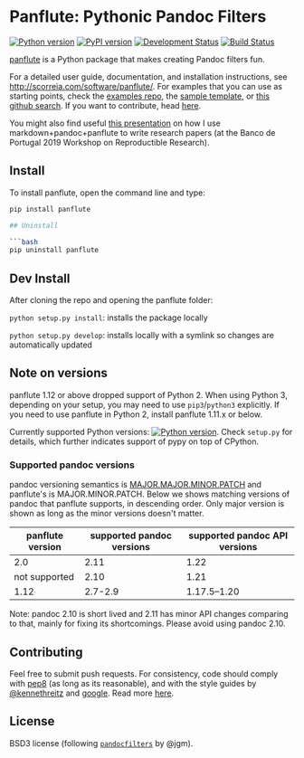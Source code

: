 # Panflute: Pythonic Pandoc Filters

[![Python version](https://img.shields.io/pypi/pyversions/panflute.svg)](https://pypi.python.org/pypi/panflute/)
[![PyPI version](https://img.shields.io/pypi/v/panflute.svg)](https://pypi.python.org/pypi/panflute/)
[![Development Status](https://img.shields.io/pypi/status/panflute.svg)](https://pypi.python.org/pypi/panflute/)
[![Build Status](https://github.com/sergiocorreia/panflute/workflows/CI%20Tests/badge.svg)](https://github.com/sergiocorreia/panflute/actions?query=workflow%3A%22CI+Tests%22)

[panflute](http://scorreia.com/software/panflute/) is a Python package that makes creating Pandoc filters fun.

For a detailed user guide, documentation, and installation instructions, see
<http://scorreia.com/software/panflute/>.
For examples that you can use as starting points, check the [examples repo](https://github.com/sergiocorreia/panflute-filters/tree/master/filters), the [sample template](https://raw.githubusercontent.com/sergiocorreia/panflute/master/docs/source/_static/template.py), or [this github search](https://github.com/search?o=desc&q=%22import+panflute%22+OR+%22from+panflute%22+created%3A%3E2016-01-01+language%3APython+extension%3Apy&s=indexed&type=Code&utf8=%E2%9C%93).
If you want to contribute, head [here](/CONTRIBUTING.md).

You might also find useful [this presentation](https://github.com/BPLIM/Workshops/raw/master/BPLIM2019/D2_S1_Sergio_Correia_Markdown.pdf) on how I use markdown+pandoc+panflute to write research papers (at the Banco de Portugal 2019 Workshop on Reproductible Research).


## Install

To install panflute, open the command line and type:

```bash
pip install panflute

## Uninstall

```bash
pip uninstall panflute
```

## Dev Install

After cloning the repo and opening the panflute folder:

`python setup.py install`: installs the package locally

`python setup.py develop`: installs locally with a symlink so changes are automatically updated

## Note on versions

panflute 1.12 or above dropped support of Python 2. When using Python 3, depending on your setup, you may need to use `pip3`/`python3` explicitly. If you need to use panflute in Python 2, install panflute 1.11.x or below.

Currently supported Python versions: [![Python version](https://img.shields.io/pypi/pyversions/panflute.svg)](https://pypi.python.org/pypi/panflute/). Check `setup.py` for details, which further indicates support of pypy on top of CPython.

### Supported pandoc versions

pandoc versioning semantics is [MAJOR.MAJOR.MINOR.PATCH](https://pvp.haskell.org) and panflute's is MAJOR.MINOR.PATCH. Below we shows matching versions of pandoc that panflute supports, in descending order. Only major version is shown as long as the minor versions doesn't matter.

<!-- For pandoc API verion, check https://hackage.haskell.org/package/pandoc for pandoc-types, which is the same thing. -->

| panflute version  | supported pandoc versions | supported pandoc API versions |
| ---   | ---   |  ---  |
| 2.0 | 2.11  | 1.22    |
| not supported | 2.10  | 1.21  |
| 1.12 | 2.7-2.9 | 1.17.5–1.20  |

Note: pandoc 2.10 is short lived and 2.11 has minor API changes comparing to that, mainly for fixing its shortcomings. Please avoid using pandoc 2.10.

## Contributing

Feel free to submit push requests. For consistency, code should comply with [pep8](https://pypi.python.org/pypi/pep8) (as long as its reasonable), and with the style guides by [@kennethreitz](http://docs.python-guide.org/en/latest/writing/style/) and [google](http://google.github.io/styleguide/pyguide.html). Read more [here](/CONTRIBUTING.md).

## License

BSD3 license (following [`pandocfilters`](https://github.com/jgm/pandocfilters) by @jgm).
